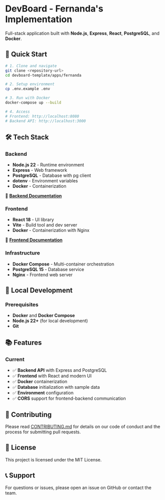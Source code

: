# DevBoard - Fernanda's Implementation

Full-stack application built with **Node.js**, **Express**, **React**, **PostgreSQL**, and **Docker**.

## 🚀 Quick Start

```bash
# 1. Clone and navigate
git clone <repository-url>
cd devboard-template/apps/fernanda

# 2. Setup environment
cp .env.example .env

# 3. Run with Docker
docker-compose up --build

# 4. Access
# Frontend: http://localhost:8080
# Backend API: http://localhost:3000
```

## 🛠️ Tech Stack

### Backend

- **Node.js 22** - Runtime environment
- **Express** - Web framework
- **PostgreSQL** - Database with pg client
- **dotenv** - Environment variables
- **Docker** - Containerization

📖 **[Backend Documentation](./backend/README.md)**

### Frontend

- **React 18** - UI library
- **Vite** - Build tool and dev server
- **Docker** - Containerization with Nginx

📖 **[Frontend Documentation](./frontend/README.md)**

### Infrastructure

- **Docker Compose** - Multi-container orchestration
- **PostgreSQL 15** - Database service
- **Nginx** - Frontend web server

## 🔧 Local Development

### Prerequisites

- **Docker** and **Docker Compose**
- **Node.js 22+** (for local development)
- **Git**

## 📚 Features

### Current

- ✅ **Backend API** with Express and PostgreSQL
- ✅ **Frontend** with React and modern UI
- ✅ **Docker** containerization
- ✅ **Database** initialization with sample data
- ✅ **Environment** configuration
- ✅ **CORS** support for frontend-backend communication

## 🤝 Contributing

Please read [CONTRIBUTING.md](./docs/CONTRIBUTING.md) for details on our code of conduct and the process for submitting pull requests.

## 📄 License

This project is licensed under the MIT License.

## 📞 Support

For questions or issues, please open an issue on GitHub or contact the team.
